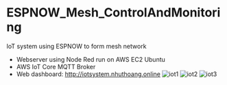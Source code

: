 # ESPNOW_Mesh_ControlAndMonitoring
IoT system using ESPNOW to form mesh network
- Webserver using Node Red run on AWS EC2 Ubuntu
- AWS IoT Core MQTT Broker
- Web dashboard: http://iotsystem.nhuthoang.online
![iot1](https://github.com/kimnhuthoang/ESPNOW_Mesh_ControlAndMonitoring/assets/94977540/5a2a2a02-4d9e-4fcf-b4f9-68e9938d1b46)
![iot2](https://github.com/kimnhuthoang/ESPNOW_Mesh_ControlAndMonitoring/assets/94977540/7ec1ee27-0c82-4dc6-a2b1-b7d22d99e325)
![iot3](https://github.com/kimnhuthoang/ESPNOW_Mesh_ControlAndMonitoring/assets/94977540/e931d14b-b52d-4e59-9a8b-98f18d90c94a)
